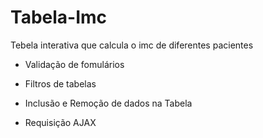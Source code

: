# Tabela-Imc
Tebela interativa que calcula o imc de diferentes pacientes

- Validação de fomulários 

- Filtros de tabelas 

- Inclusão e Remoção de dados na Tabela

- Requisição AJAX 

